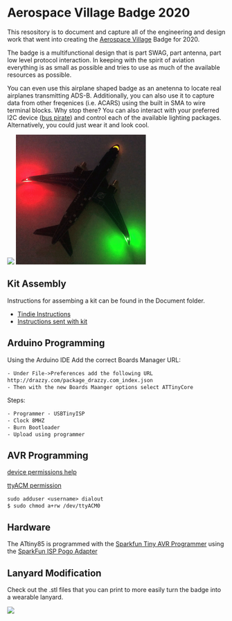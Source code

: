 # Aerospace Village Badge 2020

This resository is to document and capture all of the engineering and design work that went into creating the [Aerospace Village](https://aerospacevillage.org) Badge for 2020.

The badge is a multifunctional design that is part SWAG, part antenna, part low level protocol interaction. In keeping with the spirit of aviation everything is as small as possible and tries to use as much of the available resources as possible.

You can even use this airplane shaped badge as an anetenna to locate real airplanes transmitting ADS-B. Additionally, you can also use it to capture data from other freqenices (i.e. ACARS) using the built in SMA to wire terminal blocks. Why stop there? You can also interact with your preferred I2C device ([bus pirate](https://learn.sparkfun.com/tutorials/bus-pirate-v36a-hookup-guide/all#introduction)) and control each of the available lighting packages. Alternatively, you could just wear it and look cool.


<img src="/Images/aerospace_Badge_day.GIF" width="300" /> <img src="/Images/aerospace_Badge_night.GIF" width="300" />

## Kit Assembly

Instructions for assembing a kit can be found in the Document folder.
    
  - [Tindie Instructions](https://github.com/daneallen/avBadge_2020/blob/master/Documents/Tindie%20Instructions.pdf)
  - [Instructions sent with kit](https://github.com/daneallen/avBadge_2020/blob/master/Documents/Send%20out%20instructions.pdf)


## Arduino Programming
Using the Arduino IDE Add the correct Boards Manager URL:

    - Under File->Preferences add the following URL http://drazzy.com/package_drazzy.com_index.json
    - Then with the new Boards Maanger options select ATTinyCore

Steps:

    - Programmer - USBTinyISP
    - Clock 8MHZ
    - Burn Bootloader
    - Upload using programmer


## AVR Programming

[device permissions help](https://andreasrohner.at/posts/Electronics/How-to-fix-device-permissions-for-the-USBasp-programmer/)

[ttyACM permission](https://stackoverflow.com/questions/40951728/avrdude-ser-open-cant-open-device-dev-ttyacm0-device-or-resource-busy)

```
sudo adduser <username> dialout
$ sudo chmod a+rw /dev/ttyACM0
```

## Hardware
The ATtiny85 is programmed with the [Sparkfun Tiny AVR Programmer](https://www.sparkfun.com/products/11801) using the [SparkFun ISP Pogo Adapter](https://www.sparkfun.com/products/11591)


## Lanyard Modification
Check out the .stl files that you can print to more easily turn the badge into a wearable lanyard.

<img src="sma lanyard/20200730_210854.jpg" width="300">
